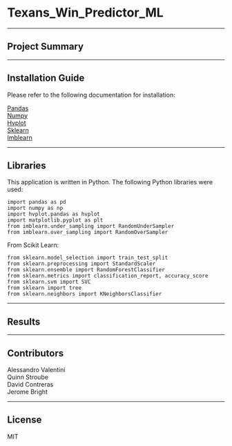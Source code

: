 # Texans_Win_Predictor_ML
---
## Project Summary


---
## Installation Guide
Please refer to the following documentation for installation:

[Pandas](https://pandas.pydata.org/docs/getting_started/index.html)<br/>
[Numpy](https://numpy.org/doc/)<br/>
[Hvplot](https://hvplot.holoviz.org/)<br/>
[Sklearn](https://scikit-learn.org/stable/install.html)<br/>
[Imblearn](https://imbalanced-learn.org/stable/install.html#getting-started)<br/>

---
## Libraries
This application is written in Python. The following Python libraries were used:
```
import pandas as pd
import numpy as np
import hvplot.pandas as hvplot
import matplotlib.pyplot as plt
from imblearn.under_sampling import RandomUnderSampler
from imblearn.over_sampling import RandomOverSampler
```
From Scikit Learn:
```
from sklearn.model_selection import train_test_split
from sklearn.preprocessing import StandardScaler
from sklearn.ensemble import RandomForestClassifier
from sklearn.metrics import classification_report, accuracy_score
from sklearn.svm import SVC
from sklearn import tree
from sklearn.neighbors import KNeighborsClassifier
```
---
## Results


---
## Contributors
Alessandro Valentini<br/>
Quinn Stroube<br/>
David Contreras<br/>
Jerome Bright

---
## License
MIT
